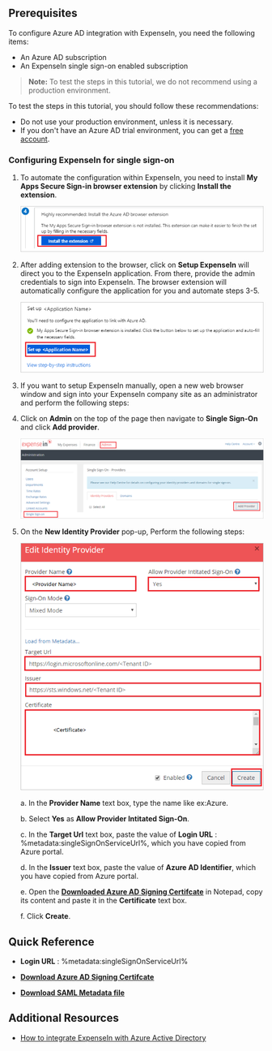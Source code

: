 ## Prerequisites

To configure Azure AD integration with ExpenseIn, you need the following items:

- An Azure AD subscription
- An ExpenseIn single sign-on enabled subscription

> **Note:**
> To test the steps in this tutorial, we do not recommend using a production environment.

To test the steps in this tutorial, you should follow these recommendations:

- Do not use your production environment, unless it is necessary.
- If you don't have an Azure AD trial environment, you can get a [free account](https://azure.microsoft.com/free/).

### Configuring ExpenseIn for single sign-on

1. To automate the configuration within ExpenseIn, you need to install **My Apps Secure Sign-in browser extension** by clicking **Install the extension**.

	![My apps extension](./media/install-myappssecure-extension.png)

2. After adding extension to the browser, click on **Setup ExpenseIn** will direct you to the ExpenseIn application. From there, provide the admin credentials to sign into ExpenseIn. The browser extension will automatically configure the application for you and automate steps 3-5.

	![Setup configuration](./media/setup-sso.png)

3. If you want to setup ExpenseIn manually, open a new web browser window and sign into your ExpenseIn company site as an administrator and perform the following steps:

4. Click on **Admin** on the top of the page then navigate to **Single Sign-On** and click **Add provider**.

	 ![ExpenseIn configuration](./media/config01.png)

5. On the **New Identity Provider** pop-up, Perform the following steps:

    ![ExpenseIn configuration](./media/config02.png)

	a. In the **Provider Name** text box, type the name like ex:Azure.

	b. Select **Yes** as **Allow Provider Intitated Sign-On**.

	c. In the **Target Url** text box, paste the value of **Login URL** : %metadata:singleSignOnServiceUrl%, which you have copied from Azure portal.

    d. In the **Issuer** text box, paste the value of **Azure AD Identifier**, which you have copied from Azure portal.

    e. Open the **[Downloaded Azure AD Signing Certifcate](%metadata:CertificateDownloadRawUrl%)** in Notepad, copy its content and paste it in the **Certificate** text box.

	f. Click **Create**.

## Quick Reference

* **Login URL** : %metadata:singleSignOnServiceUrl%

* **[Download Azure AD Signing Certifcate](%metadata:CertificateDownloadRawUrl%)**

* **[Download SAML Metadata file](%metadata:metadataDownloadUrl%)**

## Additional Resources

* [How to integrate ExpenseIn with Azure Active Directory](https://docs.microsoft.com/azure/active-directory/saas-apps/expensein-tutorial)

